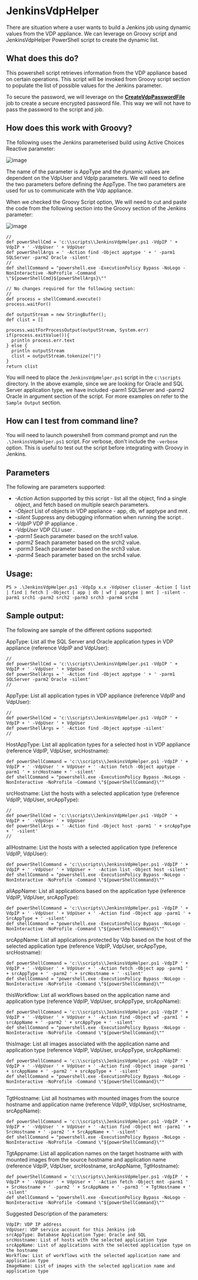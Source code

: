 # JenkinsVdpHelper 

There are situation where a user wants to build a Jenkins job using dynamic values from the VDP appliance. We can leverage on Groovy script and JenkinsVdpHelper PowerShell script to create the dynamic list.

## What does this do?

This powershell script retrieves information from the VDP appliance based on certain operations. This script will be invoked from Groovy script section to populate the list of possible values for the Jenkins parameter.

To secure the password, we will leverage on the [**CreateVdpPasswordFile**](https://github.com/Actifio/ActJenkins/tree/master/CreateVdpPasswordFile) job to create a secure encrypted password file. This way we will not have to pass the password to the script and job. 

## How does this work with Groovy?

The following uses the Jenkins parameterised build using Active Choices Reactive parameter:

![image](https://user-images.githubusercontent.com/17056169/78659386-d21f6f80-790e-11ea-8af9-9dca80d8b27b.png)

The name of the parameter is AppType and the dynamic values are dependent on the VdpUser and VdpIp parameters. We will need to define the two parameters before defining the AppType. The two parameters are used for us to communicate with the Vdp appliance.

When we checked the Groovy Script option, We will need to cut and paste the code from the following section into the Groovy section of the Jenkins parameter:

![image](https://user-images.githubusercontent.com/17056169/78660004-af418b00-790f-11ea-983d-278bfb09803c.png)

```
//
def powerShellCmd = 'c:\\scripts\\JenkinsVdpHelper.ps1 -VdpIP ' + VdpIP + ' -VdpUser ' + VdpUser 
def powerShellArgs = ' -Action find -Object apptype ' + ' -parm1 SQLServer -parm2 Oracle -silent'
//
def shellCommand = "powershell.exe -ExecutionPolicy Bypass -NoLogo -NonInteractive -NoProfile -Command \"${powerShellCmd}${powerShellArgs}\""

// No changes required for the following section:
//
def process = shellCommand.execute()
process.waitFor()

def outputStream = new StringBuffer();
def clist = []

process.waitForProcessOutput(outputStream, System.err)
if(process.exitValue()){
  println process.err.text
} else {
  println outputStream
  clist = outputStream.tokenize("|")
}
return clist
```

You will need to place the `JenkinsVdpHelper.ps1` script in the `c:\scripts` directory. In the above example, since we are looking for Oracle and SQL Server application type, we have included -parm1 SQLServer and -parm2 Oracle in argument section of the script. For more examples on refer to the `Sample Output` section.

## How can I test from command line?

You will need to launch powershell from command prompt and run the `.\JenkinsVdpHelper.ps1` script. For verbose, don't include the `-verbose` option. This is useful to test out the script before integrating with Groovy in Jenkins.


## Parameters

The following are parameters supported:
* _-Action_   Action supported by this script - list all the object, find a single object, and fetch based on multiple search parameters.  
* _-Object_   List of objects in VDP appliance - app, db, wf apptype and mnt .
* _-silent_   Suppress any debugging information when running the script .
* _-VdpIP_    VDP IP appliance .
* _-VdpUser_  VDP CLI user .
* _-parm1_    Seach parameter based on the srch1 value. 
* _-parm2_    Seach parameter based on the srch2 value. 
* _-parm3_    Seach parameter based on the srch3 value. 
* _-parm4_    Seach parameter based on the srch4 value. 

## Usage:

```
PS > .\JenkinsVdpHelper.ps1 -VdpIp x.x -VdpUser cliuser -Action [ list | find | fetch ] -Object [ app | db | wf | apptype | mnt ] -silent -parm1 srch1 -parm2 srch2 -parm3 srch3 -parm4 srch4
```

## Sample output:
The following are sample of the different options supported:

AppType: List all the SQL Server and Oracle application types in VDP appliance  (reference VdpIP and VdpUser):
```
//
def powerShellCmd = 'c:\\scripts\\JenkinsVdpHelper.ps1 -VdpIP ' + VdpIP + ' -VdpUser ' + VdpUser 
def powerShellArgs = ' -Action find -Object apptype ' + ' -parm1 SQLServer -parm2 Oracle -silent'
//
```

AppType: List all application types in VDP appliance (reference VdpIP and VdpUser):
```
//
def powerShellCmd = 'c:\\scripts\\JenkinsVdpHelper.ps1 -VdpIP ' + VdpIP + ' -VdpUser ' + VdpUser 
def powerShellArgs = ' -Action find -Object apptype -silent'
//
```

HostAppType: List all application types for a selected host in VDP appliance (reference VdpIP, VdpUser, srcHostname):
```
def powerShellCommand = 'c:\\scripts\\JenkinsVdpHelper.ps1 -VdpIP ' + VdpIP + ' -VdpUser ' + VdpUser + ' -Action fetch -Object apptype -parm1 ' + srcHostname + ' -silent'
def shellCommand = "powershell.exe -ExecutionPolicy Bypass -NoLogo -NonInteractive -NoProfile -Command \"${powerShellCommand}\""
```

srcHostname: List the hosts with a selected application type (reference VdpIP, VdpUser, srcAppType):
```
//
def powerShellCmd = 'c:\\scripts\\JenkinsVdpHelper.ps1 -VdpIP ' + VdpIP + ' -VdpUser ' + VdpUser 
def powerShellArgs = ' -Action find -Object host -parm1 ' + srcAppType + ' -silent'
//
```

allHostname: List the hosts with a selected application type (reference VdpIP, VdpUser):
```
def powerShellCommand = 'c:\\scripts\\JenkinsVdpHelper.ps1 -VdpIP ' + VdpIP + ' -VdpUser ' + VdpUser + ' -Action list -Object host -silent'
def shellCommand = "powershell.exe -ExecutionPolicy Bypass -NoLogo -NonInteractive -NoProfile -Command \"${powerShellCommand}\""

```

allAppName: List all applications based on the application type (reference VdpIP, VdpUser, srcAppType):
```
def powerShellCommand = 'c:\\scripts\\JenkinsVdpHelper.ps1 -VdpIP ' + VdpIP + ' -VdpUser ' + VdpUser + ' -Action find -Object app -parm1 ' + SrcAppType + ' -silent'
def shellCommand = "powershell.exe -ExecutionPolicy Bypass -NoLogo -NonInteractive -NoProfile -Command \"${powerShellCommand}\""
```

srcAppName: List all applications protected by Vdp based on the host of the selected application type (reference VdpIP, VdpUser, srcAppType, srcHostname):
```
def powerShellCommand = 'c:\\scripts\\JenkinsVdpHelper.ps1 -VdpIP ' + VdpIP + ' -VdpUser ' + VdpUser + ' -Action fetch -Object app -parm1 ' + srcAppType + ' -parm2 ' + srcHostname + ' -silent'
def shellCommand = "powershell.exe -ExecutionPolicy Bypass -NoLogo -NonInteractive -NoProfile -Command \"${powerShellCommand}\""
```

thisWorkflow: List all workflows based on the application name and application type (reference VdpIP, VdpUser, srcAppType, srcAppName):
```
def powerShellCommand = 'c:\\scripts\\JenkinsVdpHelper.ps1 -VdpIP ' + VdpIP + ' -VdpUser ' + VdpUser + ' -Action find -Object wf -parm1 ' + srcAppName + ' -parm2 ' + srcAppType + ' -silent'
def shellCommand = "powershell.exe -ExecutionPolicy Bypass -NoLogo -NonInteractive -NoProfile -Command \"${powerShellCommand}\""
```

thisImage: List all images associated with the application name and application type (reference VdpIP, VdpUser, srcAppType, srcAppName):
```
def powerShellCommand = 'c:\\scripts\\JenkinsVdpHelper.ps1 -VdpIP ' + VdpIP + ' -VdpUser ' + VdpUser + ' -Action find -Object image -parm1 ' + srcAppName + ' -parm2 ' + srcAppType + ' -silent'
def shellCommand = "powershell.exe -ExecutionPolicy Bypass -NoLogo -NonInteractive -NoProfile -Command \"${powerShellCommand}\""
```
---

TgtHostname: List all hostnames with mounted images from the source hostname and application name (reference VdpIP, VdpUser, srcHostname, srcAppName):
```
def powerShellCommand = 'c:\\scripts\\JenkinsVdpHelper.ps1 -VdpIP ' + VdpIP + ' -VdpUser ' + VdpUser + ' -Action find -Object mnt -parm1 ' + SrcHostname + ' -parm2 ' + SrcAppName + ' -silent'
def shellCommand = "powershell.exe -ExecutionPolicy Bypass -NoLogo -NonInteractive -NoProfile -Command \"${powerShellCommand}\""
```

TgtAppname: List all application names on the target hostname with with mounted images from the source hostname and application name (reference VdpIP, VdpUser, srcHostname, srcAppName, TgtHostname):
```
def powerShellCommand = 'c:\\scripts\\JenkinsVdpHelper.ps1 -VdpIP ' + VdpIP + ' -VdpUser ' + VdpUser + ' -Action fetch -Object mnt -parm1 ' + SrcHostname + ' -parm2 ' + SrcAppName + ' -parm3 ' + TgtHostname + ' -silent'
def shellCommand = "powershell.exe -ExecutionPolicy Bypass -NoLogo -NonInteractive -NoProfile -Command \"${powerShellCommand}\""
```

Suggested Description of the parameters:
```
VdpIP: VDP IP address
VdpUser: VDP service account for this Jenkins job
srcAppType: Database Application Type: Oracle and SQL
srcHostname: List of hosts with the selected application type
srcAppName: List of applications with the selected application type on the hostname
Workflow: List of workflows with the selected application name and application type
ImageName: List of images with the selected application name and application type
```
